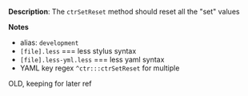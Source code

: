 __Description__: The `ctrSetReset` method should reset all the "set" values

__Notes__

+ alias: `development` 
+ `[file].less` === less stylus syntax
+ `[file].less-yml.less` === less yaml syntax
+ YAML key regex `^ctr:::ctrSetReset` for multiple

OLD, keeping for later ref
<!-- 
+ NOTE: ctr classes are __not__ reset becuase it doesn't really make sense to do so
+ this method is REALLLY IMPORTANT particually in development
    * Why? Here is a simple example. Lets say you `setOption` with a `hover.duration` of `10s`, and everything is fine and dandy but then you decided you want to remove that option expecting it to default back to `0.5s`. So you remove it.... but alas it will persit. 
    * The reason it persitis is becuase all "set" object values are merge rather than replace (overwrite)
    * This applies to `.ctrrc` as well
+ You want to place this method at the very root of your project
    * Note, if don't plan on changing `setOption` or the `.ctrrc` during development this is not needed since
 -->
